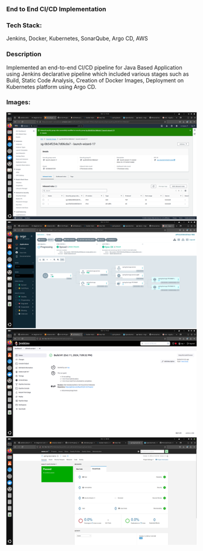 ### End to End CI/CD Implementation 
### Tech Stack:
Jenkins, Docker, Kubernetes, SonarQube, Argo CD, AWS 
### Description
Implemented an end-to-end CI/CD pipeline for Java Based Application using Jenkins declarative pipeline which included 
various stages such as Build, Static Code Analysis, Creation of Docker Images, Deployment on Kubernetes platform using 
Argo CD. 
### Images:
<img src = "aws.png" />
<img src = "argo.png" />
<img src = "jenkins.png" />
<img src = "sonar.png" />
